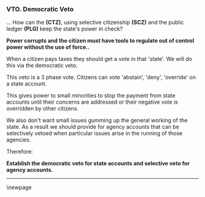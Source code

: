 
### VTO. Democratic Veto

... How can the **(CTZ)**, using selective citizenship **(SCZ)** and the public ledger **(PLG)** keep the state's power in check?

**Power corrupts and the citizen must have tools to regulate out of control power without the use of force..**

When a citizen pays taxes they should get a vote in that 'state'.  We will do this via the democratic veto.

This veto is a 3 phase vote. Citizens can vote 'abstain', 'deny', 'override' on a state account.

This gives power to small minorities to stop the payment from state accounts until their concerns are addressed or their negative vote is overridden by other citizens.

We also don't want small issues gumming up the general working of the state.  As a result we should provide for agency accounts that can be selectively vetoed when particular issues arise in the running of those agencies.


Therefore:

**Establish the democratic veto for state accounts and selective veto for agency accounts.**

----------

\newpage
